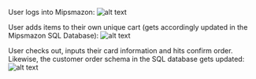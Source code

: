User logs into Mipsmazon:
![alt text](Mipsmazon/src/Mipsmazon-login "User logs into Mipsmazon")

User adds items to their own unique cart (gets accordingly updated in the Mipsmazon SQL Database):
![alt text](Mipsmazon/src/Mipsmazon-AddToCart "User adds items to their cart")

User checks out, inputs their card information and hits confirm order.
Likewise, the customer order schema in the SQL database gets updated:
![alt text](Mipsmazon/src/Mipsmazon-successful-transaction "User checks out, inputs their card information and hits confirm order")
